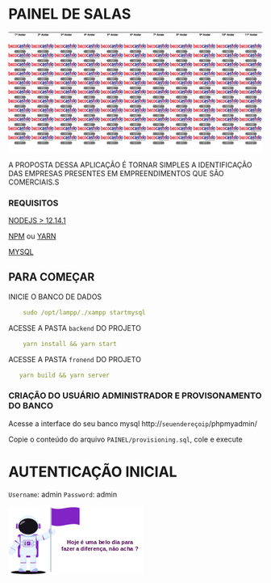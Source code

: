 # PAINEL DE SALAS


![](frontend/public/view.png)



A PROPOSTA DESSA APLICAÇÃO É TORNAR SIMPLES A IDENTIFICAÇÃO DAS EMPRESAS PRESENTES EM EMPREENDIMENTOS QUE SÃO COMERCIAIS.S 

### REQUISITOS 

[NODEJS > 12.14.1](https://nodejs.org/en/)

[NPM](https://www.npmjs.com/get-npm) ou [YARN](https://classic.yarnpkg.com/en/docs/install/#debian-stable)

[MYSQL](https://www.apachefriends.org/pt_br/download.html)


## PARA COMEÇAR 

INICIE O BANCO DE DADOS 

```yml
    sudo /opt/lampp/./xampp startmysql 
```

ACESSE A PASTA `backend` DO PROJETO

```yml
    yarn install && yarn start 
```

ACESSE A PASTA `fronend` DO PROJETO

```yml
   yarn build && yarn server
```


### CRIAÇÃO DO USUÁRIO ADMINISTRADOR E PROVISONAMENTO DO BANCO

Acesse a interface do seu banco mysql http://`seuendereçoip`/phpmyadmin/

Copie o conteúdo do arquivo `PAINEL/provisioning.sql`, cole e execute 

# AUTENTICAÇÃO INICIAL

`Username`: admin
`Password`: admin



![](frontend/public/logo.png)
